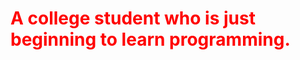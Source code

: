 <h1 style="color: red">A college student who is just beginning to learn programming.</h1>

<!---
huangzhizhe/huangzhizhe is a ✨ special ✨ repository because its `README.md` (this file) appears on your GitHub profile.
You can click the Preview link to take a look at your changes.
--->
